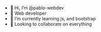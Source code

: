- 👋 Hi, I’m @pablo-webdev
- 👀 Web developer
- 🌱 I’m currently learning js, and bootstrap
- 💞️ Looking to collaborate on everything


<!---
pablo-webdev/pablo-webdev is a ✨ special ✨ repository because its `README.md` (this file) appears on your GitHub profile.
You can click the Preview link to take a look at your changes.
--->
